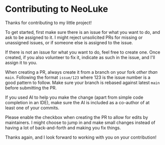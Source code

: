 # Contributing to NeoLuke

Thanks for contributing to my little project!

To get started, first make sure there is an issue for what you want to do, and ask to be assigned to it.
I might reject unsolicited PRs for missing or unassigned issues, or if someone else is assigned to the issue.

If there is not an issue for what you want to do, feel free to create one.
Once created, if you also volunteer to fix it, indicate as such in the issue, and I'll assign it to you.

When creating a PR, always create it from a branch on your fork _other than_ `main`.
Following the format `issue/123` where 123 is the issue number is a good pattern to follow.
Make sure your branch is rebased against latest `main` before submitting the PR.

If you used AI to help you make the change (apart from simple code completion in an IDE), make sure
the AI is included as a co-author of at least one of your commits.

Please enable the checkbox when creating the PR to allow for edits by maintainers.
I might choose to jump in and make small changes instead of having a lot of back-and-forth and making you fix things.

Thanks again, and I look forward to working with you on your contribution!
